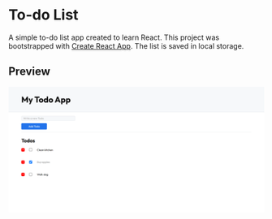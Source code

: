 # To-do List

A simple to-do list app created to learn React. This project was bootstrapped with [Create React App](https://github.com/facebook/create-react-app). The list is saved in local storage.

## Preview

![To-do App](images/todoapp.png)